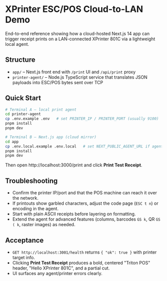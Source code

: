 # XPrinter ESC/POS Cloud-to-LAN Demo

End-to-end reference showing how a cloud-hosted Next.js 14 app can trigger receipt prints on a LAN-connected XPrinter 801C via a lightweight local agent.

## Structure

- `app/` – Next.js front end with `/print` UI and `/api/print` proxy
- `printer-agent/` – Node.js TypeScript service that translates JSON payloads into ESC/POS bytes sent over TCP

## Quick Start

```bash
# Terminal A – local print agent
cd printer-agent
cp .env.example .env   # set PRINTER_IP / PRINTER_PORT (usually 9100)
pnpm install
pnpm dev

# Terminal B – Next.js app (cloud mirror)
cd app
cp .env.local.example .env.local   # set NEXT_PUBLIC_AGENT_URL if agent not on localhost
pnpm install
pnpm dev
```

Then open http://localhost:3000/print and click **Print Test Receipt**.

## Troubleshooting

- Confirm the printer IP/port and that the POS machine can reach it over the network.
- If printouts show garbled characters, adjust the code page (`ESC t n`) or encoding in the agent.
- Start with plain ASCII receipts before layering on formatting.
- Extend the agent for advanced features (columns, barcodes `GS k`, QR `GS ( k`, raster images) as needed.

## Acceptance

- `GET http://localhost:3001/health` returns `{ "ok": true }` with printer target info.
- Clicking **Print Test Receipt** produces a bold, centered "Triton POS" header, "Hello XPrinter 801C", and a partial cut.
- UI surfaces any agent/printer errors clearly.
